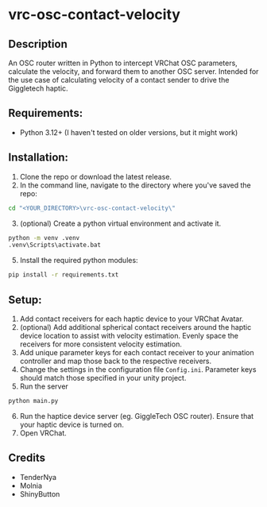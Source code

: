 # vrc-osc-contact-velocity
## Description
An OSC router written in Python to intercept VRChat OSC parameters, calculate the velocity, and forward them to another OSC server. Intended for the use case of calculating velocity of a contact sender to drive the Giggletech haptic.
## Requirements:
- Python 3.12+ (I haven't tested on older versions, but it might work)

## Installation:
1. Clone the repo or download the latest release.
2. In the command line, navigate to the directory where you've saved the repo:<br/>
```cmd
cd "<YOUR_DIRECTORY>\vrc-osc-contact-velocity\"
```
3. (optional) Create a python virtual environment and activate it. <br/>
```cmd
python -m venv .venv
.venv\Scripts\activate.bat
```
5. Install the required python modules: <br/>
```cmd
pip install -r requirements.txt
```
## Setup:

1. Add contact receivers for each haptic device to your VRChat Avatar.
2. (optional) Add additional spherical contact receivers around the haptic device location to assist with velocity estimation. Evenly space the receivers for more consistent velocity estimation.
3. Add unique parameter keys for each contact receiver to your animation controller and map those back to the respective receivers.
4. Change the settings in the configuration file ```Config.ini```. Parameter keys should match those specified in your unity project.
5. Run the server<br/>
 ```cmd
python main.py
```
6. Run the haptice device server (eg. GiggleTech OSC router). Ensure that your haptic device is turned on.
7. Open VRChat.

## Credits
- TenderNya
- Molnia
- ShinyButton

